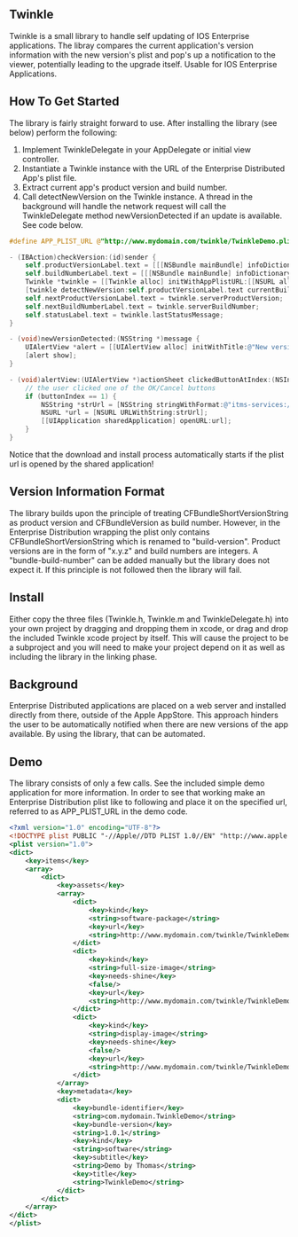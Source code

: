 ## Twinkle

Twinkle is a small library to handle self updating of IOS Enterprise applications. The libray compares the current application's version information with the
new version's plist and pop's up a notification to the viewer, potentially leading to the upgrade itself. Usable for IOS Enterprise Applications.

## How To Get Started
The library is fairly straight forward to use. After installing the library (see below) perform the following:
1. Implement TwinkleDelegate in your AppDelegate or initial view controller.
2. Instantiate a Twinkle instance with the URL of the Enterprise Distributed App's plist file.
3. Extract current app's product version and build number.
4. Call detectNewVersion on the Twinkle instance.
A thread in the background will handle the network request will call the TwinkleDelegate method newVersionDetected if an update is available. See code below.

``` objective-c
#define APP_PLIST_URL @"http://www.mydomain.com/twinkle/TwinkleDemo.plist"

- (IBAction)checkVersion:(id)sender {
    self.productVersionLabel.text = [[[NSBundle mainBundle] infoDictionary] objectForKey:@"CFBundleShortVersionString"];
    self.buildNumberLabel.text = [[[NSBundle mainBundle] infoDictionary] objectForKey:@"CFBundleVersion"];
    Twinkle *twinkle = [[Twinkle alloc] initWithAppPlistURL:[[NSURL alloc] initWithString:APP_PLIST_URL]];
    [twinkle detectNewVersion:self.productVersionLabel.text currentBuild:self.buildNumberLabel.text delegate:self];
    self.nextProductVersionLabel.text = twinkle.serverProductVersion;
    self.nextBuildNumberLabel.text = twinkle.serverBuildNumber;
    self.statusLabel.text = twinkle.lastStatusMessage;
}

- (void)newVersionDetected:(NSString *)message {
    UIAlertView *alert = [[UIAlertView alloc] initWithTitle:@"New version available" message:message delegate:self cancelButtonTitle:@"Later" otherButtonTitles:@"Update", nil];
    [alert show];
}

- (void)alertView:(UIAlertView *)actionSheet clickedButtonAtIndex:(NSInteger)buttonIndex {
    // the user clicked one of the OK/Cancel buttons
    if (buttonIndex == 1) {
        NSString *strUrl = [NSString stringWithFormat:@"itms-services://?action=download-manifest&url=%@", APP_PLIST_URL];
        NSURL *url = [NSURL URLWithString:strUrl];
        [[UIApplication sharedApplication] openURL:url];
    }
} 
```

Notice that the download and install process automatically starts if the plist url is opened by the shared application!

## Version Information Format
The library builds upon the principle of treating CFBundleShortVersionString as product version and CFBundleVersion as build number. However, in the Enterprise Distribution wrapping the plist only contains CFBundleShortVersionString which is renamed to "build-version". Product versions are in the form of "x.y.z" and build numbers are integers. A "bundle-build-number" can be added manually but the library does not expect it. If this principle is not followed then the library will fail.

## Install
Either copy the three files (Twinkle.h, Twinkle.m and TwinkleDelegate.h) into your own project by dragging and dropping them in xcode, or drag and drop the included Twinkle xcode project by itself. This will cause the project to be a subproject and you will need to make your project depend on it as well as including the library in the linking phase.

## Background
Enterprise Distributed applications are placed on a web server and installed directly from there, outside of the Apple AppStore. This approach hinders the user to be automatically notified when there are new versions of the app available. By using the library, that can be automated.

## Demo
The library consists of only a few calls. See the included simple demo application for more information. In order to see that working make an Enterprise Distribution plist like to following and place it on the specified url, referred to as APP_PLIST_URL in the demo code.

``` xml
<?xml version="1.0" encoding="UTF-8"?>
<!DOCTYPE plist PUBLIC "-//Apple//DTD PLIST 1.0//EN" "http://www.apple.com/DTDs/PropertyList-1.0.dtd">
<plist version="1.0">
<dict>
	<key>items</key>
	<array>
		<dict>
			<key>assets</key>
			<array>
				<dict>
					<key>kind</key>
					<string>software-package</string>
					<key>url</key>
					<string>http://www.mydomain.com/twinkle/TwinkleDemo.ipa</string>
				</dict>
				<dict>
					<key>kind</key>
					<string>full-size-image</string>
					<key>needs-shine</key>
					<false/>
					<key>url</key>
					<string>http://www.mydomain.com/twinkle/TwinkleDemo_large.png</string>
				</dict>
				<dict>
					<key>kind</key>
					<string>display-image</string>
					<key>needs-shine</key>
					<false/>
					<key>url</key>
					<string>http://www.mydomain.com/twinkle/TwinkleDemo_small.png</string>
				</dict>
			</array>
			<key>metadata</key>
			<dict>
				<key>bundle-identifier</key>
				<string>com.mydomain.TwinkleDemo</string>
				<key>bundle-version</key>
				<string>1.0.1</string>
				<key>kind</key>
				<string>software</string>
				<key>subtitle</key>
				<string>Demo by Thomas</string>
				<key>title</key>
				<string>TwinkleDemo</string>
			</dict>
		</dict>
	</array>
</dict>
</plist>
```